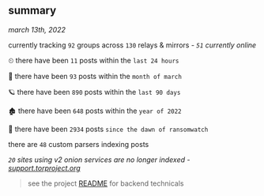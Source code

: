 
## summary
_march 13th, 2022_

currently tracking `92` groups across `130` relays & mirrors - _`51` currently online_

⏲ there have been `11` posts within the `last 24 hours`

🦈 there have been `93` posts within the `month of march`

🪐 there have been `890` posts within the `last 90 days`

🏚 there have been `648` posts within the `year of 2022`

🦕 there have been `2934` posts `since the dawn of ransomwatch`

there are `48` custom parsers indexing posts

_`20` sites using v2 onion services are no longer indexed - [support.torproject.org](https://support.torproject.org/onionservices/v2-deprecation/)_

> see the project [README](https://github.com/thetanz/ransomwatch#ransomwatch--) for backend technicals
